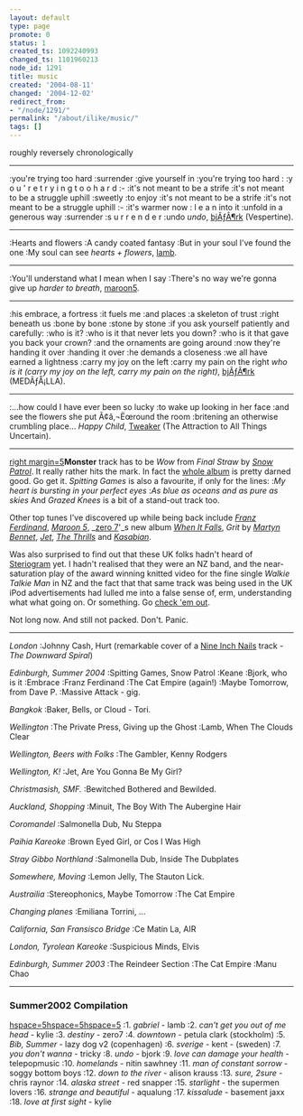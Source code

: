 ```yaml
---
layout: default
type: page
promote: 0
status: 1
created_ts: 1092240993
changed_ts: 1101960213
node_id: 1291
title: music
created: '2004-08-11'
changed: '2004-12-02'
redirect_from:
- "/node/1291/"
permalink: "/about/ilike/music/"
tags: []
---
```

roughly reversely chronologically
<!--break-->

----

:you're trying too hard
:surrender
:give yourself in
:you're trying too hard :
:y o u ' r e   t r y i n g   t o o   h a r d
:-
:it's not meant to be a strife
:it's not meant to be a struggle uphill
:sweetly
:to enjoy
:it's not meant to be a strife
:it's not meant to be a struggle uphill
:-
:it's warmer now : l e a n into it
:unfold in a generous way
:surrender
:s u r r e n d e r
:undo
_undo_, [bjÃƒÂ¶rk](http://www.bjork.com/unity/) (Vespertine).

----

:Hearts and flowers
:A candy coated fantasy
:But in your soul I've found the one
:My soul can see
_hearts + flowers_, [lamb](http://www.lambstar.net/).

----

:You'll understand what I mean when I say
:There's no way we're gonna give up
_harder to breath_, [maroon5](http://maroon5.com/).

----

:his embrace, a fortress
:it fuels me
:and places
:a skeleton of trust
:right beneath us
:bone by bone
:stone by stone
:if you ask yourself patiently and carefully:
:who is it?
:who is it that never lets you down?
:who is it that gave you back your crown?
:and the ornaments are going around
:now they're handing it over
:handing it over
:he demands a closeness
:we all have earned a lightness
:carry my joy on the left
:carry my pain on the right
_who is it (carry my joy on the left, carry my pain on the right)_, [bjÃƒÂ¶rk](http://www.bjork.com/unity/) (MEDÃƒÅ¡LLA).

----

:...how could I have ever been so lucky
:to wake up looking in her face
:and see the flowers she put Ã¢â‚¬Ëœround the room
:britening an otherwise crumbling place...
_Happy Child_, [Tweaker](http://www.tweaker.net/) (The Attraction to All Things Uncertain).

----

[right margin=5](image:1434)__Monster__ track has to be _Wow_ from _Final Straw_ by _[Snow Patrol](http://www.snowpatrol.net/)_.  It really rather hits the mark.  In fact the [whole album](http://www.amazon.co.uk/exec/obidos/ASIN/B0001BH15K/202-6537669-9498213) is pretty darned good.  Go get it.  _Spitting Games_ is also a favourite, if only for the lines:
:_My heart is bursting in your perfect eyes_
:_As blue as oceans and as pure as skies_
And _Grazed Knees_ is a bit of a stand-out track too.

<!--break-->

Other top tunes I've discovered up while being back include _[Franz Ferdinand](http://www.franzferdinand.co.uk/)_, _[Maroon 5](http://www.bbc.co.uk/cgi-perl/music/muze/index.pl?site=music&action=list_album&album_id=714402)_, _[zero 7](http://www.zero7.co.uk/)'_s new album _[When It Falls](http://www.bbc.co.uk/cgi-perl/music/muze/index.pl?site=music&action=list_album&album_id=157872)_, _Grit_ by _[Martyn Bennet](http://realworldrecords.com/grit/)_, _[Jet](http://www.bbc.co.uk/cgi-perl/music/muze/index.pl?site=music&action=list_album&album_id=718483)_, _[The Thrills](http://www.bbc.co.uk/music/profiles/thrills.shtml)_ and _[Kasabian](http://www.kasabian.co.uk/)_.

Was also surprised to find out that these UK folks hadn't heard of [Steriogram](http://www.steriogram.com/) yet.  I hadn't realised that they were an NZ band, and the near-saturation play of the award winning knitted video for the fine single _Walkie Talkie Man_ in NZ and the fact that that same track was being used in the UK iPod advertisements had lulled me into a false sense of, erm, understanding what what going on.  Or something.  Go [check 'em out](http://www.steriogram.com/).

Not long now.  And still not packed.  Don't. Panic.

----

_London_ 
:Johnny Cash, Hurt (remarkable cover of a [Nine Inch Nails](http://www.nin.com/) track - _The Downward Spiral_)

_Edinburgh, Summer 2004_
:Spitting Games, Snow Patrol
:Keane
:Bjork, who is it
:Embrace
:Franz Ferdinand
:The Cat Empire (again!)
:Maybe Tomorrow, from Dave P.
:Massive Attack - gig.

_Bangkok_
:Baker, Bells, or Cloud - Tori.

_Wellington_
:The Private Press, Giving up the Ghost
:Lamb, When The Clouds Clear

_Wellington, Beers with Folks_
:The Gambler, Kenny Rodgers

_Wellington, K!_
:Jet, Are You Gonna Be My Girl?

_Christmasish, SMF._
:Bewitched Bothered and Bewilded.

_Auckland, Shopping_
:Minuit, The Boy With The Aubergine Hair

_Coromandel_
:Salmonella Dub, Nu Steppa

_Paihia Kareoke_
:Brown Eyed Girl, or Cos I Was High

_Stray Gibbo Northland_
:Salmonella Dub, Inside The Dubplates

_Somewhere, Moving_
:Lemon Jelly, The Stauton Lick.

_Austrailia_
:Stereophonics, Maybe Tomorrow
:The Cat Empire

_Changing planes_
:Emiliana Torrini, ...

_California, San Fransisco Bridge_
:Ce Matin La, AIR


_London, Tyrolean Kareoke_
:Suspicious Minds, Elvis

_Edinburgh, Summer 2003_
:The Reindeer Section
:The Cat Empire
:Manu Chao

----

### Summer2002 Compilation
[hspace=5](image:1543)[hspace=5](image:1544)[hspace=5](image:1542)
:1. _gabriel_ - lamb
:2. _can't get you out of me head_ - kylie
:3. _destiny_ - zero7
:4. _downtown_ - petula clark (stockholm)
:5. _Bib, Summer_ - lazy dog v2 (copenhagen)
:6. _sverige_ - kent - (sweden)
:7. _you don't wanna_ - tricky
:8. _undo_ - bjork
:9. _love can damage your health_ - telepopmusic
:10. _homelands_ - nitin sawhney
:11. _man of constant sorrow_ - soggy bottom boys
:12. _down to the river_ - alison krauss
:13. _sure, 2sure_ - chris raynor
:14. _alaska street_ - red snapper
:15. _starlight_ - the supermen lovers
:16. _strange and beautiful_ - aqualung
:17. _kissalude_ - basement jaxx
:18. _love at first sight_ - kylie

